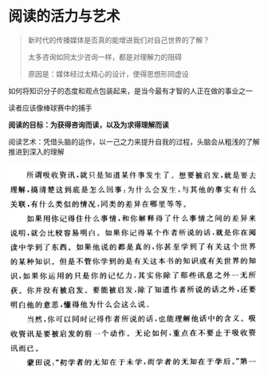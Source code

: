 # 阅读的活力与艺术

> 新时代的传播媒体是否真的能增进我们对自己世界的了解？
>
> 太多咨询如同太少咨询一样，都是对理解力的阻碍
>
> 原因是：媒体经过太精心的设计，使得思想形同虚设



如何将知识分子的态度和观点包装起来，是当今最有才智的人正在做的事业之一

读者应该像棒球赛中的捕手

**阅读的目标：为获得咨询而读，以及为求得理解而读**

阅读艺术：凭借头脑的运作，以一己之力来提升自我的过程，头脑会从粗浅的了解推进到深入的理解

![image-20201228000655716](pic/image-20201228000655716.png)











